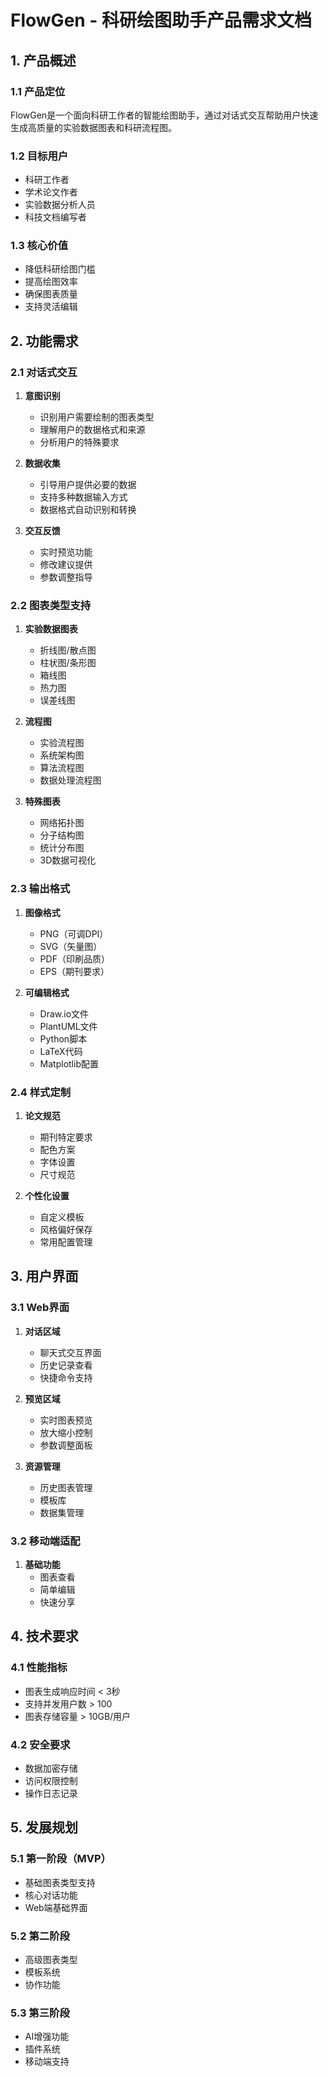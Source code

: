 # FlowGen - 科研绘图助手产品需求文档

## 1. 产品概述

### 1.1 产品定位
FlowGen是一个面向科研工作者的智能绘图助手，通过对话式交互帮助用户快速生成高质量的实验数据图表和科研流程图。

### 1.2 目标用户
- 科研工作者
- 学术论文作者
- 实验数据分析人员
- 科技文档编写者

### 1.3 核心价值
- 降低科研绘图门槛
- 提高绘图效率
- 确保图表质量
- 支持灵活编辑

## 2. 功能需求

### 2.1 对话式交互
1. **意图识别**
   - 识别用户需要绘制的图表类型
   - 理解用户的数据格式和来源
   - 分析用户的特殊要求

2. **数据收集**
   - 引导用户提供必要的数据
   - 支持多种数据输入方式
   - 数据格式自动识别和转换

3. **交互反馈**
   - 实时预览功能
   - 修改建议提供
   - 参数调整指导

### 2.2 图表类型支持

1. **实验数据图表**
   - 折线图/散点图
   - 柱状图/条形图
   - 箱线图
   - 热力图
   - 误差线图

2. **流程图**
   - 实验流程图
   - 系统架构图
   - 算法流程图
   - 数据处理流程图

3. **特殊图表**
   - 网络拓扑图
   - 分子结构图
   - 统计分布图
   - 3D数据可视化

### 2.3 输出格式

1. **图像格式**
   - PNG（可调DPI）
   - SVG（矢量图）
   - PDF（印刷品质）
   - EPS（期刊要求）

2. **可编辑格式**
   - Draw.io文件
   - PlantUML文件
   - Python脚本
   - LaTeX代码
   - Matplotlib配置

### 2.4 样式定制

1. **论文规范**
   - 期刊特定要求
   - 配色方案
   - 字体设置
   - 尺寸规范

2. **个性化设置**
   - 自定义模板
   - 风格偏好保存
   - 常用配置管理

## 3. 用户界面

### 3.1 Web界面
1. **对话区域**
   - 聊天式交互界面
   - 历史记录查看
   - 快捷命令支持

2. **预览区域**
   - 实时图表预览
   - 放大缩小控制
   - 参数调整面板

3. **资源管理**
   - 历史图表管理
   - 模板库
   - 数据集管理

### 3.2 移动端适配
1. **基础功能**
   - 图表查看
   - 简单编辑
   - 快速分享

## 4. 技术要求

### 4.1 性能指标
- 图表生成响应时间 < 3秒
- 支持并发用户数 > 100
- 图表存储容量 > 10GB/用户

### 4.2 安全要求
- 数据加密存储
- 访问权限控制
- 操作日志记录

## 5. 发展规划

### 5.1 第一阶段（MVP）
- 基础图表类型支持
- 核心对话功能
- Web端基础界面

### 5.2 第二阶段
- 高级图表类型
- 模板系统
- 协作功能

### 5.3 第三阶段
- AI增强功能
- 插件系统
- 移动端支持 